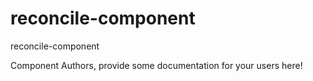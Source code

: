 reconcile-component
===============================================
reconcile-component

Component Authors, provide some documentation for your users here!